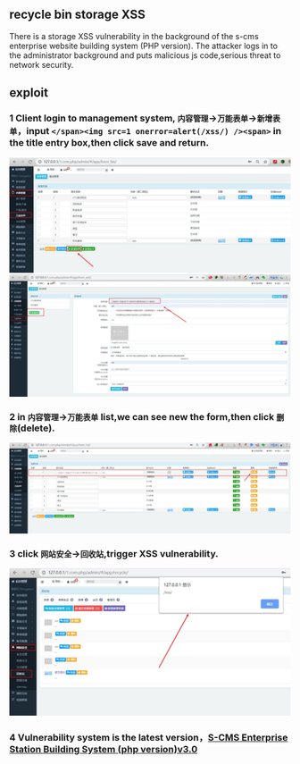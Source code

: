 ## recycle bin storage XSS

There is a storage XSS vulnerability in the background of the s-cms enterprise website building system (PHP version). The attacker logs in to the administrator background and puts malicious js code,serious threat to network security.

## exploit

### 1 Client login to management system, `内容管理`->`万能表单`->`新增表单`，input `</span><img src=1 onerror=alert(/xss/) /><span>` in the title entry box,then click save and return.

![](1.jpg)
![](2.jpg)

### 2 in `内容管理`->`万能表单` list,we can see new the form,then click `删除`(delete).

![](3.jpg)

### 3 click `网站安全`->`回收站`,trigger XSS vulnerability.

![](4.jpg)

### 4 Vulnerability system is the latest version，[S-CMS Enterprise Station Building System (php version)v3.0](https://cdn.shanling.top/file/1.com.php.zip)